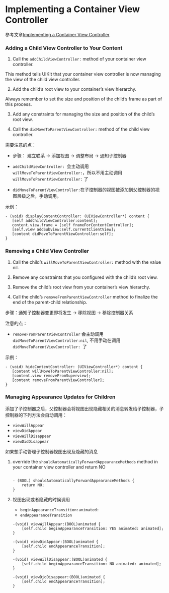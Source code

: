 # Implementing a Container View Controller

参考文章[Implementing a Container View Controller](https://developer.apple.com/library/archive/featuredarticles/ViewControllerPGforiPhoneOS/ImplementingaContainerViewController.html#//apple_ref/doc/uid/TP40007457-CH11-SW1)


### Adding a Child View Controller to Your Content
1. Call the `addChildViewController:` method of your container view controller.

 This method tells UIKit that your container view controller is now managing the view of the child view controller.

2. Add the child’s root view to your container’s view hierarchy.

 Always remember to set the size and position of the child’s frame as part of this process.

3. Add any constraints for managing the size and position of the child’s root view.

4. Call the `didMoveToParentViewController:` method of the child view controller.


需要注意的点：

- 步骤： 建立联系 -> 添加视图 -> 调整布局 -> 通知子控制器

- `addChildViewController: `会主动调用` willMoveToParentViewController:`，所以不用主动调用 ` willMoveToParentViewController:` 了

- `didMoveToParentViewController:`在子控制器的视图被添加到父控制器的视图层级之后，手动调用。

示例：

```
- (void) displayContentController: (UIViewController*) content {
   [self addChildViewController:content];
   content.view.frame = [self frameForContentController];
   [self.view addSubview:self.currentClientView];
   [content didMoveToParentViewController:self];
}
```
### Removing a Child View Controller

1. Call the child’s `willMoveToParentViewController:` method with the value nil.

2. Remove any constraints that you configured with the child’s root view.

3. Remove the child’s root view from your container’s view hierarchy.

4. Call the child’s `removeFromParentViewController` method to finalize the end of the parent-child relationship.

步骤：通知子控制器变更即将发生 -> 移除视图 -> 移除控制器关系

注意的点：

- `removeFromParentViewController` 会主动调用 `didMoveToParentViewController:nil`, 不用手动在调用 `didMoveToParentViewController: `了

示例：

```
- (void) hideContentController: (UIViewController*) content {
   [content willMoveToParentViewController:nil];
   [content.view removeFromSuperview];
   [content removeFromParentViewController];
}
```
### Managing Appearance Updates for Children

添加了子控制器之后，父控制器会将视图出现隐藏相关的消息转发给子控制器，子控制器的下列方法会自动调用：

- `viewWillAppear`
- `viewDidAppear `
- `viewWillDisappear `
- `viewDidDisappear `

如果想手动管理子控制器视图出现及隐藏的消息

1. override the `shouldAutomaticallyForwardAppearanceMethods` method in your container view controller and return NO

	```
	
	- (BOOL) shouldAutomaticallyForwardAppearanceMethods {
	    return NO;
	}
	
	```

2. 视图出现或者隐藏的时候调用 

	- `beginAppearanceTransition:animated:`
	- `endAppearanceTransition`
	
	```
	-(void) viewWillAppear:(BOOL)animated {
	    [self.child beginAppearanceTransition: YES animated: animated];
	}
	 
	-(void) viewDidAppear:(BOOL)animated {
	    [self.child endAppearanceTransition];
	}
	 
	-(void) viewWillDisappear:(BOOL)animated {
	    [self.child beginAppearanceTransition: NO animated: animated];
	}
	 
	-(void) viewDidDisappear:(BOOL)animated {
	    [self.child endAppearanceTransition];
	}
	
	```







